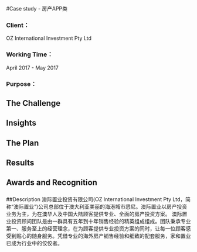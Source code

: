 #Case study - 房产APP类

### Client：
OZ International Investment Pty Ltd
### Working Time：
April 2017 - May 2017
### Purpose：

## The Challenge
###

## Insights
###

## The Plan
###

## Results
###

## Awards and Recognition
###

##Description
澳际置业投资有限公司(OZ International Investment Pty Ltd，简称“澳际置业”)公司总部位于澳大利亚美丽的海港城市悉尼。澳际置业以房产投资业务为主，为在澳华人及中国大陆顾客提供专业、全面的房产投资方案。 澳际置业投资顾问团队是由一群具有五年到十年销售经验的精英组成组成。团队秉承专业第一、服务至上的经营理念，在为顾客提供专业投资方案的同时，让每一位顾客感受到贴心的随身服务。凭借专业的海外房产销售经验和细致的配套服务，家和置业已成为行业中的佼佼者。